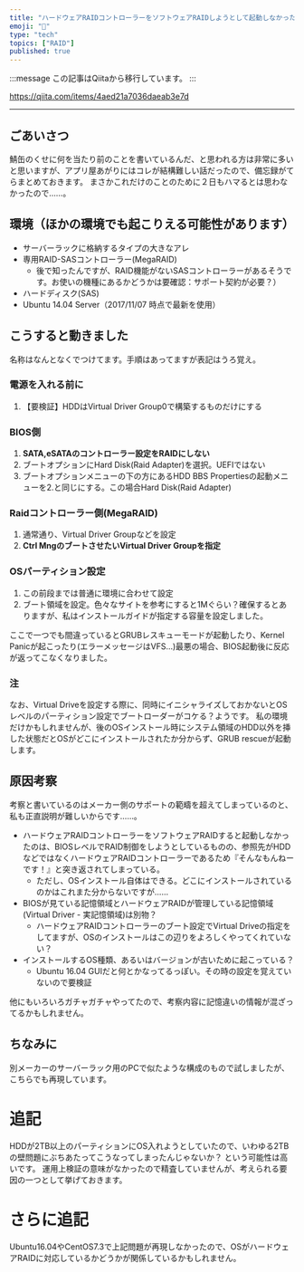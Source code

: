 ```yaml
---
title: "ハードウェアRAIDコントローラーをソフトウェアRAIDしようとして起動しなかった話"
emoji: "📝"
type: "tech"
topics: ["RAID"]
published: true
---
```


:::message
この記事はQiitaから移行しています。
:::

https://qiita.com/items/4aed21a7036daeab3e7d

---

## ごあいさつ
鯖缶のくせに何を当たり前のことを書いているんだ、と思われる方は非常に多いと思いますが、アプリ屋あがりにはコレが結構難しい話だったので、備忘録がてらまとめておきます。
まさかこれだけのことのために２日もハマるとは思わなかったので……。

## 環境（ほかの環境でも起こりえる可能性があります）
+ サーバーラックに格納するタイプの大きなアレ
+ 専用RAID-SASコントローラー(MegaRAID)
  + 後で知ったんですが、RAID機能がないSASコントローラーがあるそうです。お使いの機種にあるかどうかは要確認：サポート契約が必要？） 
+ ハードディスク(SAS)
+ Ubuntu 14.04 Server（2017/11/07 時点で最新を使用）

## こうすると動きました
名称はなんとなくでつけてます。手順はあってますが表記はうろ覚え。

### 電源を入れる前に
1. 【要検証】HDDはVirtual Driver Group0で構築するものだけにする

### BIOS側
1. **SATA,eSATAのコントローラー設定をRAIDにしない**
2. ブートオプションにHard Disk(Raid Adapter)を選択。UEFIではない
3. ブートオプションメニューの下の方にあるHDD BBS Propertiesの起動メニューを2.と同じにする。この場合Hard Disk(Raid Adapter)

### Raidコントローラー側(MegaRAID)
1. 通常通り、Virtual Driver Groupなどを設定
2. **Ctrl MngのブートさせたいVirtual Driver Groupを指定**

### OSパーティション設定
1. この前段までは普通に環境に合わせて設定
2. ブート領域を設定。色々なサイトを参考にすると1Mぐらい？確保するとありますが、私はインストールガイドが指定する容量を設定しました。

ここで一つでも間違っているとGRUBレスキューモードが起動したり、Kernel Panicが起こったり(エラーメッセージはVFS...)最悪の場合、BIOS起動後に反応が返ってこなくなりました。

### 注
なお、Virtual Driveを設定する際に、同時にイニシャライズしておかないとOSレベルのパーティション設定でブートローダーがコケる？ようです。
私の環境だけかもしれませんが、後のOSインストール時にシステム領域のHDD以外を挿した状態だとOSがどこにインストールされたか分からず、GRUB rescueが起動します。

## 原因考察
考察と書いているのはメーカー側のサポートの範疇を超えてしまっているのと、私も正直説明が難しいからです……。

+ ハードウェアRAIDコントローラーをソフトウェアRAIDすると起動しなかったのは、BIOSレベルでRAID制御をしようとしているものの、参照先がHDDなどではなくハードウェアRAIDコントローラーであるため『そんなもんねーです！』と突き返されてしまっている。
  + ただし、OSインストール自体はできる。どこにインストールされているのかはこれまた分からないですが……
+ BIOSが見ている記憶領域とハードウェアRAIDが管理している記憶領域(Virtual Driver - 実記憶領域)は別物？
  + ハードウェアRAIDコントローラーのブート設定でVirtual Driveの指定をしてますが、OSのインストールはこの辺りをよろしくやってくれていない？
+ インストールするOS種類、あるいはバージョンが古いために起こっている？
  + Ubuntu 16.04 GUIだと何とかなってるっぽい。その時の設定を覚えていないので要検証

他にもいろいろガチャガチャやってたので、考察内容に記憶違いの情報が混ざってるかもしれません。

## ちなみに
別メーカーのサーバーラック用のPCで似たような構成のもので試しましたが、こちらでも再現しています。

# 追記
HDDが2TB以上のパーティションにOS入れようとしていたので、いわゆる2TBの壁問題にぶちあたってこうなってしまったんじゃないか？
という可能性は高いです。
運用上検証の意味がなかったので精査していませんが、考えられる要因の一つとして挙げておきます。

# さらに追記
Ubuntu16.04やCentOS7.3で上記問題が再現しなかったので、OSがハードウェアRAIDに対応しているかどうかが関係しているかもしれません。

